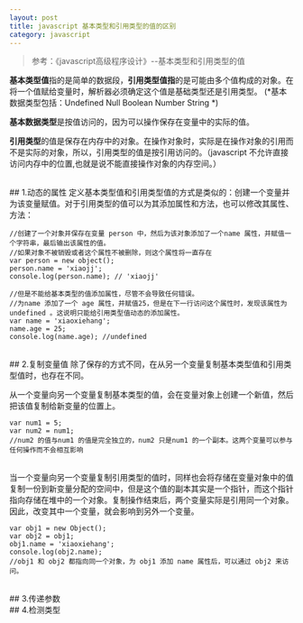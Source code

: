 ```yaml
---
layout: post
title: javascript 基本类型和引用类型的值的区别
category: javascript
---
```


>参考：《javascript高级程序设计》--基本类型和引用类型的值

**基本类型值**指的是简单的数据段，**引用类型值指**的是可能由多个值构成的对象。在将一个值赋给变量时，解析器必须确定这个值是基础类型还是引用类型。
(*基本数据类型包括：Undefined Null Boolean Number String *)

**基本数据类型**是按值访问的，因为可以操作保存在变量中的实际的值。

**引用类型**的值是保存在内存中的对象。在操作对象时，实际是在操作对象的引用而不是实际的对象，所以，引用类型的值是按引用访问的。（javascript 不允许直接访问内存中的位置,也就是说不能直接操作对象的内存空间。）

<br>
## 1.动态的属性
定义基本类型值和引用类型值的方式是类似的：创建一个变量并为该变量赋值。对于引用类型的值可以为其添加属性和方法，也可以修改其属性、方法：

    //创建了一个对象并保存在变量 person 中，然后为该对象添加了一个name 属性，并赋值一个字符串，最后输出该属性的值。
    //如果对象不被销毁或者这个属性不被删除，则这个属性将一直存在
    var person = new object();
    person.name = 'xiaojj';
    console.log(person.name); // 'xiaojj'
    
    //但是不能给基本类型的值添加属性，尽管不会导致任何错误。
    //为name 添加了一个 age 属性，并赋值25，但是在下一行访问这个属性时，发现该属性为 undefined 。这说明只能给引用类型值动态的添加属性。
    var name = 'xiaoxiehang';
    name.age = 25;
    console.log(name.age); //undefined

<br>
## 2.复制变量值
除了保存的方式不同，在从另一个变量复制基本类型值和引用类型值时，也存在不同。

从一个变量向另一个变量复制基本类型的值，会在变量对象上创建一个新值，然后把该值复制给新变量的位置上。

    var num1 = 5;
    var num2 = num1; 
    //num2 的值与num1 的值是完全独立的，num2 只是num1 的一个副本。这两个变量可以参与任何操作而不会相互影响

<br>
当一个变量向另一个变量复制引用类型的值时，同样也会将存储在变量对象中的值复制一份到新变量分配的空间中，但是这个值的副本其实是一个指针，而这个指针指向存储在堆中的一个对象。复制操作结束后，两个变量实际是引用同一个对象。因此，改变其中一个变量，就会影响到另外一个变量。

    var obj1 = new Object();
    var obj2 = obj1;
    obj1.name = 'xiaoxiehang';
    console.log(obj2.name);
    //obj1 和 obj2 都指向同一个对象，为 obj1 添加 name 属性后，可以通过 obj2 来访问。
    
<br>
## 3.传递参数
<br>
## 4.检测类型
